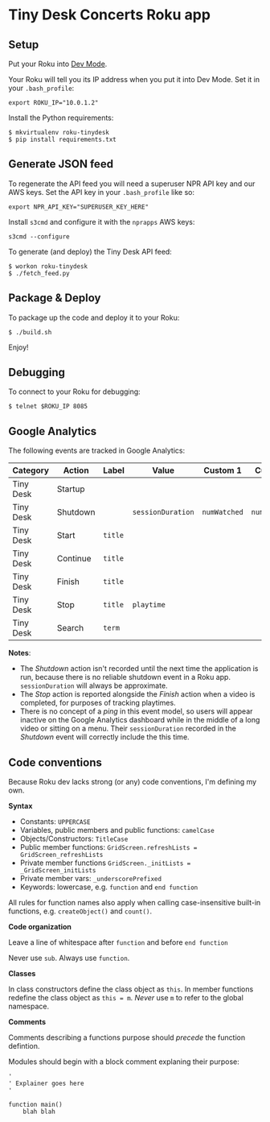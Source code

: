 Tiny Desk Concerts Roku app
===========================

Setup
-----

Put your Roku into [Dev Mode](http://sdkdocs.roku.com/display/RokuSDKv48/Developer+Guide#DeveloperGuide-71EnablingDevelopmentModeonyourbox).

Your Roku will tell you its IP address when you put it into Dev Mode. Set it in your `.bash_profile`:

```
export ROKU_IP="10.0.1.2"
```

Install the Python requirements:

```
$ mkvirtualenv roku-tinydesk
$ pip install requirements.txt
```

Generate JSON feed
------------------

To regenerate the API feed you will need a superuser NPR API key and our AWS keys. Set the API key in your `.bash_profile` like so:

```
export NPR_API_KEY="SUPERUSER_KEY_HERE"
```

Install `s3cmd` and configure it with the `nprapps` AWS keys:

```
s3cmd --configure
```

To generate (and deploy) the Tiny Desk API feed:

```
$ workon roku-tinydesk 
$ ./fetch_feed.py
```

Package & Deploy
----------------

To package up the code and deploy it to your Roku:

```
$ ./build.sh
```

Enjoy!

Debugging
---------

To connect to your Roku for debugging:

```
$ telnet $ROKU_IP 8085
```

Google Analytics
----------------

The following events are tracked in Google Analytics:

|Category|Action|Label|Value|Custom 1|Custom 2|
|--------|------|-----|-----|--------|--------|
|Tiny Desk|Startup|||||
|Tiny Desk|Shutdown||`sessionDuration`|`numWatched`|`numFinished`|
|Tiny Desk|Start|`title`||||
|Tiny Desk|Continue|`title`||||
|Tiny Desk|Finish|`title`||||
|Tiny Desk|Stop|`title`|`playtime`|||
|Tiny Desk|Search|`term`||||

**Notes**:

* The *Shutdown* action isn't recorded until the next time the application is run, because there is no reliable shutdown event in a Roku app. `sessionDuration` will always be approximate. 
* The *Stop* action is reported alongside the *Finish* action when a video is completed, for purposes of tracking playtimes.
* There is no concept of a *ping* in this event model, so users will appear inactive on the Google Analytics dashboard while in the middle of a long video or sitting on a menu. Their `sessionDuration` recorded in the *Shutdown* event will correctly include the this time.

Code conventions
----------------

Because Roku dev lacks strong (or any) code conventions, I'm defining my own.

**Syntax**

* Constants: `UPPERCASE`
* Variables, public members and public functions: `camelCase`
* Objects/Constructors: `TitleCase`
* Public member functions: `GridScreen.refreshLists = GridScreen_refreshLists`
* Private member functions `GridScreen._initLists = _GridScreen_initLists`
* Private member vars: `_underscorePrefixed`
* Keywords: lowercase, e.g. `function` and `end function`

All rules for function names also apply when calling case-insensitive built-in functions, e.g. `createObject()` and `count()`.

**Code organization**

Leave a line of whitespace after `function` and before `end function`

Never use `sub`. Always use `function`.

**Classes**

In class constructors define the class object as `this`. In member functions redefine the class object as `this = m`. *Never* use `m` to refer to the global namespace.

**Comments**

Comments describing a functions purpose should *precede* the function defintion.

Modules should begin with a block comment explaning their purpose:

```
'
' Explainer goes here
'

function main()
    blah blah
```
